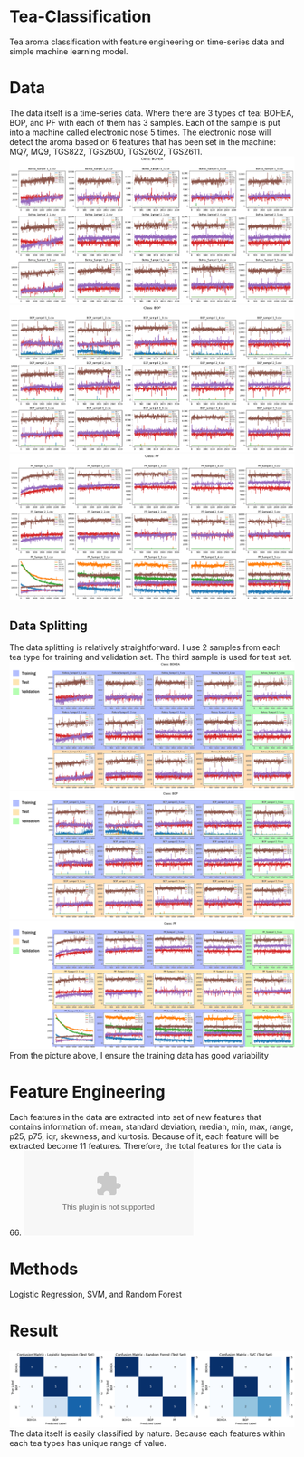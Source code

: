 # Tea-Classification
Tea aroma classification with feature engineering on time-series data and simple machine learning model.
# Data
The data itself is a time-series data. Where there are 3 types of tea: BOHEA, BOP, and PF with each of them has 3 samples. Each of the sample is put into a machine called electronic nose 5 times. The electronic nose will detect the aroma based on 6 features that has been set in the machine: MQ7, MQ9, TGS822, TGS2600, TGS2602, TGS2611.
![](https://github.com/ThomasArtemius/Tea-Classification/blob/main/Images/BOHEA%20data.png)
![](https://github.com/ThomasArtemius/Tea-Classification/blob/main/Images/BOP%20data.png)
![](https://github.com/ThomasArtemius/Tea-Classification/blob/main/Images/PF%20data.png)
## Data Splitting
The data splitting is relatively straightforward. I use 2 samples from each tea type for training and validation set. The third sample is used for test set.
![](https://github.com/ThomasArtemius/Tea-Classification/blob/main/Images/BOHEA%20data%20splitting.png)
![](https://github.com/ThomasArtemius/Tea-Classification/blob/main/Images/BOP%20data%20splitting.png)
![](https://github.com/ThomasArtemius/Tea-Classification/blob/main/Images/PF%20data%20splitting.png)
From the picture above, I ensure the training data has good variability
# Feature Engineering
Each features in the data are extracted into set of new features that contains information of: mean, standard deviation, median, min, max, range, p25, p75, iqr, skewness, and kurtosis. Because of it, each feature will be extracted become 11 features. Therefore, the total features for the data is 66.
![](https://github.com/ThomasArtemius/Tea-Classification/blob/main/Data/New%20Data/engineered_tea_features_train.csv)
# Methods
Logistic Regression, SVM, and Random Forest
# Result
![](https://github.com/ThomasArtemius/Tea-Classification/blob/main/Images/CM%20Comparison.png)
The data itself is easily classified by nature. Because each features within each tea types has unique range of value.
